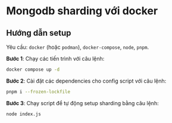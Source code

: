 # Mongodb sharding với docker

## Hướng dẫn setup

Yêu cầu: `docker` (hoặc `podman`), `docker-compose`, `node`, `pnpm`.

**Bước 1**: Chạy các tiến trình với câu lệnh:

```sh
docker compose up -d
```

**Bước 2**: Cài đặt các dependencies cho config script với câu lệnh:

```sh
pnpm i --frozen-lockfile
```

**Bước 3**: Chạy script để tự động setup sharding bằng câu lệnh:

```sh
node index.js
```
